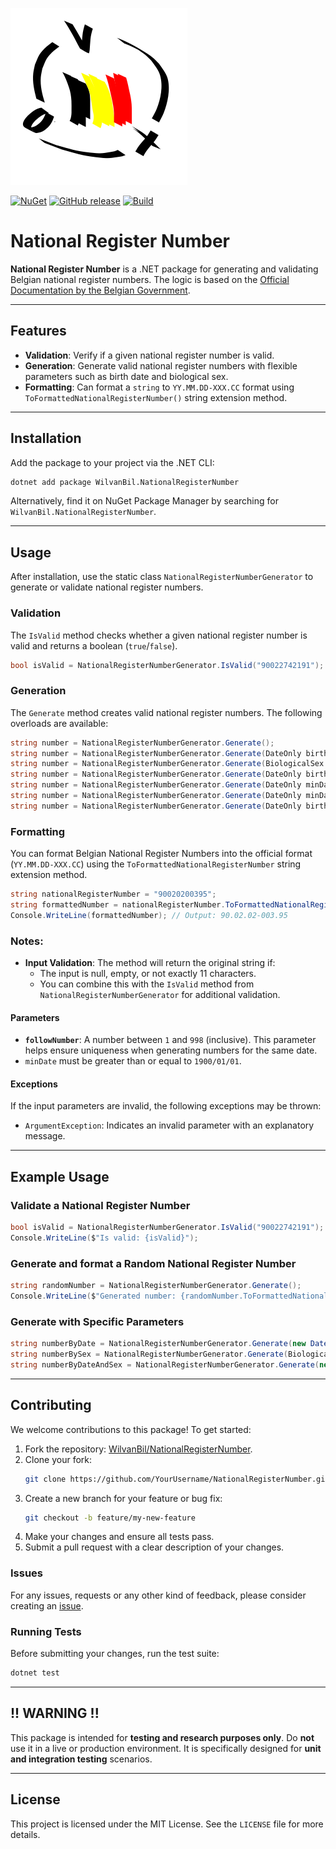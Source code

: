 ![Package Icon](./WilvanBil.NationalRegisterNumber/images/icon.png)

[![NuGet](https://img.shields.io/nuget/v/WilvanBil.NationalRegisterNumber.svg)](https://www.nuget.org/packages/WilvanBil.NationalRegisterNumber)
[![GitHub release](https://img.shields.io/github/v/release/WilvanBil/WilvanBil.NationalRegisterNumber)](https://github.com/WilvanBil/WilvanBil.NationalRegisterNumber/releases)
[![Build](https://github.com/WilvanBil/WilvanBil.NationalRegisterNumber/actions/workflows/NugetPush.yml/badge.svg)](https://github.com/WilvanBil/WilvanBil.NationalRegisterNumber/actions)

# National Register Number

**National Register Number** is a .NET package for generating and validating Belgian national register numbers. The logic is based on the [Official Documentation by the Belgian Government](https://www.ibz.rrn.fgov.be/fileadmin/user_upload/nl/rr/instructies/IT-lijst/IT000_Rijksregisternummer.pdf).

---

## Features
- **Validation**: Verify if a given national register number is valid.
- **Generation**: Generate valid national register numbers with flexible parameters such as birth date and biological sex.
- **Formatting**: Can format a `string` to `YY.MM.DD-XXX.CC` format using `ToFormattedNationalRegisterNumber()` string extension method.
---

## Installation

Add the package to your project via the .NET CLI:
```bash
dotnet add package WilvanBil.NationalRegisterNumber
```

Alternatively, find it on NuGet Package Manager by searching for `WilvanBil.NationalRegisterNumber`.

---

## Usage

After installation, use the static class `NationalRegisterNumberGenerator` to generate or validate national register numbers.

### **Validation**

The `IsValid` method checks whether a given national register number is valid and returns a boolean (`true`/`false`).

```csharp
bool isValid = NationalRegisterNumberGenerator.IsValid("90022742191");
```

### **Generation**

The `Generate` method creates valid national register numbers. The following overloads are available:

```csharp
string number = NationalRegisterNumberGenerator.Generate();
string number = NationalRegisterNumberGenerator.Generate(DateOnly birthDate);
string number = NationalRegisterNumberGenerator.Generate(BiologicalSex sex);
string number = NationalRegisterNumberGenerator.Generate(DateOnly birthDate, BiologicalSex sex);
string number = NationalRegisterNumberGenerator.Generate(DateOnly minDate, DateOnly maxDate);
string number = NationalRegisterNumberGenerator.Generate(DateOnly minDate, DateOnly maxDate, BiologicalSex sex);
string number = NationalRegisterNumberGenerator.Generate(DateOnly birthDate, int followNumber);
```

### **Formatting**
You can format Belgian National Register Numbers into the official format (`YY.MM.DD-XXX.CC`) using the `ToFormattedNationalRegisterNumber` string extension method.

```csharp
string nationalRegisterNumber = "90020200395";
string formattedNumber = nationalRegisterNumber.ToFormattedNationalRegisterNumber();
Console.WriteLine(formattedNumber); // Output: 90.02.02-003.95
```
### Notes:
- **Input Validation**: The method will return the original string if:
  - The input is null, empty, or not exactly 11 characters.
  - You can combine this with the `IsValid` method from `NationalRegisterNumberGenerator` for additional validation.

#### **Parameters**

- **`followNumber`**: A number between `1` and `998` (inclusive). This parameter helps ensure uniqueness when generating numbers for the same date.
 - `minDate` must be greater than or equal to `1900/01/01`.

#### **Exceptions**

If the input parameters are invalid, the following exceptions may be thrown:
- `ArgumentException`: Indicates an invalid parameter with an explanatory message.

---

## Example Usage

### Validate a National Register Number
```csharp
bool isValid = NationalRegisterNumberGenerator.IsValid("90022742191");
Console.WriteLine($"Is valid: {isValid}");
```

### Generate and format a Random National Register Number
```csharp
string randomNumber = NationalRegisterNumberGenerator.Generate();
Console.WriteLine($"Generated number: {randomNumber.ToFormattedNationalRegisterNumber()}");
```

### Generate with Specific Parameters
```csharp
string numberByDate = NationalRegisterNumberGenerator.Generate(new DateOnly(1990, 1, 1));
string numberBySex = NationalRegisterNumberGenerator.Generate(BiologicalSex.Male);
string numberByDateAndSex = NationalRegisterNumberGenerator.Generate(new DateOnly(1990, 1, 1), BiologicalSex.Female);
```

---

## Contributing

We welcome contributions to this package! To get started:
1. Fork the repository: [WilvanBil/NationalRegisterNumber](https://github.com/WilvanBil/NationalRegisterNumber).
2. Clone your fork:
   ```bash
   git clone https://github.com/YourUsername/NationalRegisterNumber.git
   ```
3. Create a new branch for your feature or bug fix:
   ```bash
   git checkout -b feature/my-new-feature
   ```
4. Make your changes and ensure all tests pass.
5. Submit a pull request with a clear description of your changes.

### Issues
For any issues, requests or any other kind of feedback, please consider creating an [issue](https://github.com/WilvanBil/WilvanBil.NationalRegisterNumber/issues/new?template=Blank+issue).

### Running Tests

Before submitting your changes, run the test suite:
```bash
dotnet test
```

---

## !! WARNING !!
This package is intended for **testing and research purposes only**. Do **not** use it in a live or production environment. It is specifically designed for **unit and integration testing** scenarios.

---

## License

This project is licensed under the MIT License. See the `LICENSE` file for more details.
